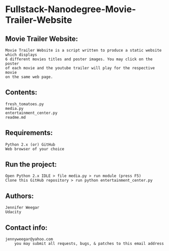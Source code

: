 # Fullstack-Nanodegree-Movie-Trailer-Website
## Movie Trailer Website:
    Movie Trailer Website is a script written to produce a static website which displays
    6 different movies titles and poster images. You may click on the poster
    of each movie and the youtube trailer will play for the respective movie
    on the same web page.

## Contents:
    fresh_tomatoes.py
    media.py
    entertainment_center.py
    readme.md

## Requirements:
    Python 2.x (or) GitHub
    Web browser of your choice

## Run the project:
    Open Python 2.x IDLE > file media.py > run module (press F5)
    Clone this GitHub repository > run python entertainment_center.py

## Authors:
    Jennifer Weegar
    Udacity

## Contact info:
    jennyweegar@yahoo.com
        you may submit all requests, bugs, & patches to this email address


